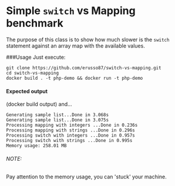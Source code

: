 # Simple `switch` vs Mapping benchmark
The purpose of this class is to show how much slower is the `switch` statement against an array map with the available values.

###Usage
Just execute: 
```
git clone https://github.com/erusso87/switch-vs-mapping.git
cd switch-vs-mapping
docker build . -t php-demo && docker run -t php-demo
```

#### Expected output
(docker build output) and...
```
Generating sample list...Done in 3.068s
Generating sample list...Done in 3.075s
Processing mapping with integers ...Done in 0.236s
Processing mapping with strings ...Done in 0.296s
Processing switch with integers ...Done in 0.957s
Processing switch with strings ...Done in 0.995s
Memory usage: 258.01 MB
```

###### NOTE: 
Pay attention to the memory usage, you can 'stuck' your machine.